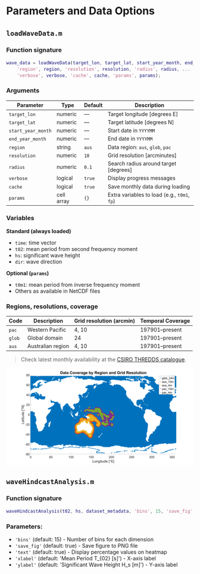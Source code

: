 # Parameters and Data Options

## `loadWaveData.m`

### Function signature

```matlab
wave_data = loadWaveData(target_lon, target_lat, start_year_month, end_year_month, ...
    'region', region, 'resolution', resolution, 'radius', radius, ...
    'verbose', verbose, 'cache', cache, 'params', params);
```

### Arguments

| Parameter          | Type       | Default | Description                                  |
| ------------------ | ---------- | ------- | -------------------------------------------- |
| `target_lon`       | numeric    | —       | Target longitude [degrees E]                 |
| `target_lat`       | numeric    | —       | Target latitude [degrees N]                  |
| `start_year_month` | numeric    | —       | Start date in `YYYYMM`                       |
| `end_year_month`   | numeric    | —       | End date in `YYYYMM`                         |
| `region`           | string     | `aus`   | Data region: `aus`, `glob`, `pac`            |
| `resolution`       | numeric    | `10`    | Grid resolution [arcminutes]                 |
| `radius`           | numeric    | `0.1`   | Search radius around target [degrees]        |
| `verbose`          | logical    | `true`  | Display progress messages                    |
| `cache`            | logical    | `true`  | Save monthly data during loading             |
| `params`           | cell array | `{}`    | Extra variables to load (e.g., `t0m1`, `fp`) |

### Variables

**Standard (always loaded)**

- `time`: time vector
- `t02`: mean period from second frequency moment
- `hs`: significant wave height
- `dir`: wave direction

**Optional (`params`)**

- `t0m1`: mean period from inverse frequency moment
- Others as available in NetCDF files

### Regions, resolutions, coverage

| Code   | Description       | Grid resolution (arcmin) | Temporal Coverage |
| ------ | ----------------- | ------------------------ | ----------------- |
| `pac`  | Western Pacific   | 4, 10                    | 197901–present    |
| `glob` | Global domain     | 24                       | 197901–present    |
| `aus`  | Australian region | 4, 10                    | 197901–present    |

> Check latest monthly availability at the [CSIRO THREDDS catalogue](https://data-cbr.csiro.au/thredds/catalog/catch_all/CMAR_CAWCR-Wave_archive/CAWCR_Wave_Hindcast_aggregate/gridded/catalog.html).

![Data Coverage by Region and Resolution](figures/dataCoverage.png)

## `waveHindcastAnalysis.m`

### Function signature

```matlab
waveHindcastAnalysis(t02, hs, dataset_metadata, 'bins', 15, 'save_fig', true, 'text', true, 'xlabel', 'Mean Period T_{02} [s]', 'ylabel', 'Significant Wave Height H_s [m]')
```

### Parameters:

- `'bins'` (default: 15) - Number of bins for each dimension
- `'save_fig'` (default: true) - Save figure to PNG file
- `'text'` (default: true) - Display percentage values on heatmap
- `'xlabel'` (default: 'Mean Period T\_{02} [s]') - X-axis label
- `'ylabel'` (default: 'Significant Wave Height H_s [m]') - Y-axis label
